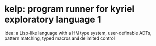 # kelp: program runner for kyriel exploratory language 1
Idea: a Lisp-like language with a HM type system, user-definable ADTs, pattern matching, typed macros and delimited control
